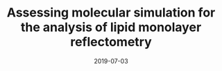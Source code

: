 ---
date: 2019-07-03
title: Assessing molecular simulation for the analysis of lipid monolayer reflectometry
journal: J. Phys. Comm. 
volume: 3
issue: 7
pages: 075001
year: 2019
authors:
    - Andrew R. McCluskey*
    - James Grant
    - Andrew J. Smith
    - Jonathan L. Rawle
    - David J. Barlow
    - M. Jayne Lawrence
    - Stephen C. Parker
    - Karen J. Edler*
paper: https://doi.org/10.1088/2399-6528/ab12a9
esi: https://github.com/arm61/sim_vs_trad
data: https://doi.org/10.15125/BATH-00586
arxiv: https://arxiv.org/abs/1901.05514
caption: Comparing different molecular dynamics potential models to improve reflectometry analysis.
---